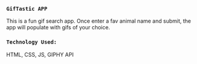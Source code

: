 
### `GifTastic APP`
This is a fun gif search app. Once enter a fav animal name and submit, the app will populate with gifs of your choice.

### `Technology Used:`
HTML, CSS, JS, GIPHY API
